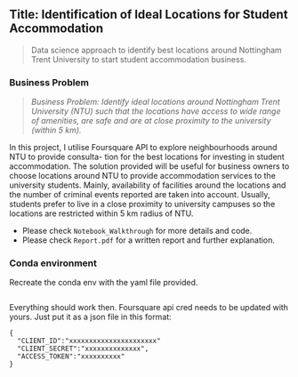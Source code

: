 ## Title: Identification of Ideal Locations for Student Accommodation

> Data science approach to identify best locations around Nottingham Trent University to start student accommodation business.


### Business Problem
> *Business Problem: Identify ideal locations around Nottingham Trent University (NTU) such that the locations have access to wide range of amenities, are safe and are at close proximity to the university (within 5 km).*

In this project, I utilise Foursquare API to explore neighbourhoods around NTU to provide consulta- tion for the best locations for investing in student accommodation. The solution provided will be useful for business owners to choose locations around NTU to provide accommodation services to the university students. Mainly, availability of facilities around the locations and the number of criminal events reported are taken into account. Usually, students prefer to live in a close proximity to university campuses so the locations are restricted within 5 km radius of NTU.

- Please check `Notebook_Walkthrough` for more details and code.
- Please check `Report.pdf` for a written report and further explanation. 


### Conda environment 

Recreate the conda env with the yaml file provided.   

```conda env create --name envname --file=env.yml
 ```

 Everything should work then. Foursquare api cred needs to be updated with yours. Just put it as a json file in this format:

 ```
 {
   "CLIENT_ID":"xxxxxxxxxxxxxxxxxxxxxx"
   "CLIENT_SECRET":"xxxxxxxxxxxxxx",
   "ACCESS_TOKEN":"xxxxxxxxxx"
}
 ```



